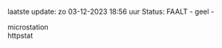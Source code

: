 laatste update: 
zo 03-12-2023 18:56   uur 
Status: FAALT - geel - 
<div class="service Y">microstation</div><div class="service Y">httpstat</div>